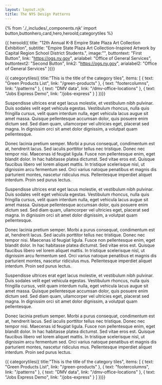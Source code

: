 ```yaml
---
layout: layout.njk
title: The NYS Design Patterns
---
```

{% from './_includes/_components.njk' import button,buttonhero,card,hero,heroold,categorytiles %} 


{{ heroold({ 
    title: "12th Annual K-8 Empire State Plaza Art Collection Exhibition",
    subtitle: "Empire State Plaza Art Collection-Inspired Artwork by Capital Region School District Students.",
    image:"",
    buttontext: "First Button",
    link: "https://ogs.ny.gov",
    arialabel: "Office of General Services",
    buttontext2: "Second Button",
    link2: "https://ogs.ny.gov",
    arialabel2: "Office of General Services"
})}}


{{ categorytiles({ 
    title:"This is the title of the category tiles",
     items: [
    {
      text: "Green Products List",
      link: "/green-products"
    },
    {
      text: "footercolumns",
      link: "/patterns"
    },
    {
      text: "DMV data",
      link: "/dmv-office-locations"
    },
    {
      text: "Jobs Express Demo",
      link: "/jobs-express"
    }
  ]
})}}

Suspendisse ultrices erat eget lacus molestie, et vestibulum nibh pulvinar. Duis sodales velit eget vehicula egestas. Vestibulum rhoncus, nulla quis fringilla cursus, velit quam interdum nulla, eget vehicula lacus augue sit amet massa. Quisque pellentesque accumsan dolor, quis posuere enim dictum sed. Sed diam quam, ullamcorper vel ultricies eget, placerat sed magna. In dignissim orci sit amet dolor dignissim, a volutpat quam pellentesque.

Donec lacinia pretium semper. Morbi a purus consequat, condimentum est at, hendrerit lacus. Sed iaculis porttitor tellus nec tristique. Donec nec tempor nisi. Maecenas id feugiat ligula. Fusce non pellentesque enim, eget blandit dolor. In hac habitasse platea dictumst. Sed vitae eros est. Quisque faucibus libero vel lorem aliquet mattis. In tristique scelerisque nisl, ut dignissim arcu fermentum sed. Orci varius natoque penatibus et magnis dis parturient montes, nascetur ridiculus mus. Pellentesque imperdiet aliquet interdum. Proin sed purus lectus. 

Suspendisse ultrices erat eget lacus molestie, et vestibulum nibh pulvinar. Duis sodales velit eget vehicula egestas. Vestibulum rhoncus, nulla quis fringilla cursus, velit quam interdum nulla, eget vehicula lacus augue sit amet massa. Quisque pellentesque accumsan dolor, quis posuere enim dictum sed. Sed diam quam, ullamcorper vel ultricies eget, placerat sed magna. In dignissim orci sit amet dolor dignissim, a volutpat quam pellentesque.

Donec lacinia pretium semper. Morbi a purus consequat, condimentum est at, hendrerit lacus. Sed iaculis porttitor tellus nec tristique. Donec nec tempor nisi. Maecenas id feugiat ligula. Fusce non pellentesque enim, eget blandit dolor. In hac habitasse platea dictumst. Sed vitae eros est. Quisque faucibus libero vel lorem aliquet mattis. In tristique scelerisque nisl, ut dignissim arcu fermentum sed. Orci varius natoque penatibus et magnis dis parturient montes, nascetur ridiculus mus. Pellentesque imperdiet aliquet interdum. Proin sed purus lectus. 

Suspendisse ultrices erat eget lacus molestie, et vestibulum nibh pulvinar. Duis sodales velit eget vehicula egestas. Vestibulum rhoncus, nulla quis fringilla cursus, velit quam interdum nulla, eget vehicula lacus augue sit amet massa. Quisque pellentesque accumsan dolor, quis posuere enim dictum sed. Sed diam quam, ullamcorper vel ultricies eget, placerat sed magna. In dignissim orci sit amet dolor dignissim, a volutpat quam pellentesque.

Donec lacinia pretium semper. Morbi a purus consequat, condimentum est at, hendrerit lacus. Sed iaculis porttitor tellus nec tristique. Donec nec tempor nisi. Maecenas id feugiat ligula. Fusce non pellentesque enim, eget blandit dolor. In hac habitasse platea dictumst. Sed vitae eros est. Quisque faucibus libero vel lorem aliquet mattis. In tristique scelerisque nisl, ut dignissim arcu fermentum sed. Orci varius natoque penatibus et magnis dis parturient montes, nascetur ridiculus mus. Pellentesque imperdiet aliquet interdum. Proin sed purus lectus. 


{{ categorytiles({ 
    title:"This is the title of the category tiles",
     items: [
    {
      text: "Green Products List",
      link: "/green-products"
    },
    {
      text: "footercolumns",
      link: "/patterns"
    },
    {
      text: "DMV data",
      link: "/dmv-office-locations"
    },
    {
      text: "Jobs Express Demo",
      link: "/jobs-express"
    }
  ]
})}}




<script src="https://cdnjs.cloudflare.com/ajax/libs/uuid/8.1.0/uuidv4.min.js"></script><shadow-demo bot-message-bg-color="#0b5d66" chat-bot-font-color="#FFFFFF" chat-title="Perkins: The EWF Bot" chat-title-color="#0b5d66" chat-user-font-color="#001B3B" id="shadow" url="https://dol-is-dev.endpoints.dol-ewa-ccai-dev.cloud.goog" user-message-bg-color="#bdbdbd"></shadow-demo><script src="https://storage.googleapis.com/nys-dol-dev-chat-widget-bucket/shadow.js?v=1" type="text/javascript"></script>
